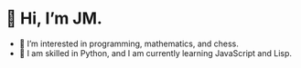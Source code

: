 # 👋 Hi, I’m JM.
- 👀 I’m interested in programming, mathematics, and chess.
- 🌱 I am skilled in Python, and I am currently learning JavaScript and Lisp.

<!---
jmrec/jmrec is a ✨ special ✨ repository because its `README.md` (this file) appears on your GitHub profile.
You can click the Preview link to take a look at your changes.
--->
